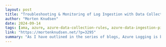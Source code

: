 ```yaml
---
layout: post
title: "Troubleshooting & Monitoring of Log Ingestion with Data Collection Rules"
author: "Morten Knudsen"
date: 2024-09-14
tags: [ama, azure, azure-data-collection-rules, azure-data-ingestion-pipeline, azure-log-ingestion-api]
link: "https://mortenknudsen.net/?p=3295"
summary: "As I have outlined in the series of blogs, Azure Logging is based on Data Collection Rules (DCRs) and Azure ... Read more"
---
```

